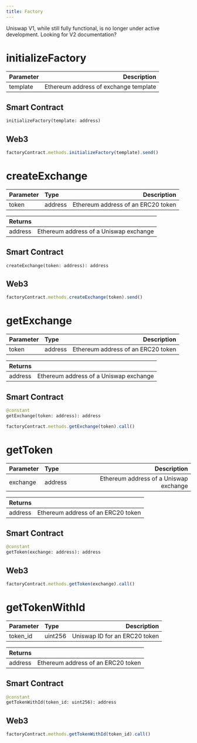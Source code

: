 ```yaml
---
title: Factory
---
```


<Info>
  Uniswap V1, while still fully functional, is no longer under active development. Looking for <Link style={{ display: "contents" }} to='/docs/v2/'>V2 documentation</Link>?
</Info>

# initializeFactory

| Parameter |                           Description |
| :-------- | ------------------------------------: |
| template  | Ethereum address of exchange template |

## Smart Contract

```python
initializeFactory(template: address)
```

## Web3

```javascript
factoryContract.methods.initializeFactory(template).send()
```

# createExchange

| Parameter | Type    |                        Description |
| :-------- | :------ | ---------------------------------: |
| token     | address | Ethereum address of an ERC20 token |

| Returns |                                        |
| :------ | -------------------------------------: |
| address | Ethereum address of a Uniswap exchange |

## Smart Contract

```python
createExchange(token: address): address
```

## Web3

```javascript
factoryContract.methods.createExchange(token).send()
```

# getExchange

| Parameter | Type    |                        Description |
| :-------- | :------ | ---------------------------------: |
| token     | address | Ethereum address of an ERC20 token |

| Returns |                                        |
| :------ | -------------------------------------: |
| address | Ethereum address of a Uniswap exchange |

## Smart Contract

```python
@constant
getExchange(token: address): address
```

```javascript
factoryContract.methods.getExchange(token).call()
```

# getToken

| Parameter | Type    |                            Description |
| :-------- | :------ | -------------------------------------: |
| exchange  | address | Ethereum address of a Uniswap exchange |

| Returns |                                    |
| :------ | ---------------------------------: |
| address | Ethereum address of an ERC20 token |

## Smart Contract

```python
@constant
getToken(exchange: address): address
```

## Web3

```javascript
factoryContract.methods.getToken(exchange).call()
```

# getTokenWithId

| Parameter | Type    |                   Description |
| :-------- | :------ | ----------------------------: |
| token_id  | uint256 | Uniswap ID for an ERC20 token |

| Returns |                                    |
| :------ | ---------------------------------: |
| address | Ethereum address of an ERC20 token |

## Smart Contract

```python
@constant
getTokenWithId(token_id: uint256): address
```

## Web3

```javascript
factoryContract.methods.getTokenWithId(token_id).call()
```
